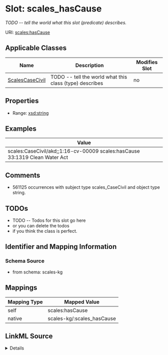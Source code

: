 

# Slot: scales_hasCause


_TODO -- tell the world what this slot (predicate) describes._





URI: [scales:hasCause](http://schemas.scales-okn.org/rdf/scales#hasCause)



<!-- no inheritance hierarchy -->





## Applicable Classes

| Name | Description | Modifies Slot |
| --- | --- | --- |
| [ScalesCaseCivil](../classes/ScalesCaseCivil.md) | TODO -- tell the world what this class (type) describes |  no  |







## Properties

* Range: [xsd:string](http://www.w3.org/2001/XMLSchema#string)






## Examples

| Value |
| --- |
| scales:CaseCivil/akd;;1:16-cv-00009 scales:hasCause 33:1319 Clean Water Act |

## Comments

* 561125 occurrences with subject type scales_CaseCivil and object type string.

## TODOs

* TODO -- Todos for this slot go here
* or you can delete the todos
* if you think the class is perfect.

## Identifier and Mapping Information







### Schema Source


* from schema: scales-kg




## Mappings

| Mapping Type | Mapped Value |
| ---  | ---  |
| self | scales:hasCause |
| native | scales-kg/:scales_hasCause |




## LinkML Source

<details>
```yaml
name: scales_hasCause
description: TODO -- tell the world what this slot (predicate) describes.
todos:
- TODO -- Todos for this slot go here
- or you can delete the todos
- if you think the class is perfect.
comments:
- 561125 occurrences with subject type scales_CaseCivil and object type string.
examples:
- value: scales:CaseCivil/akd;;1:16-cv-00009 scales:hasCause 33:1319 Clean Water Act
from_schema: scales-kg
rank: 1000
slot_uri: scales:hasCause
alias: scales_hasCause
domain_of:
- scales_CaseCivil
range: string

```
</details>